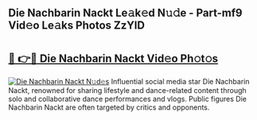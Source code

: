 ## Die Nachbarin Nackt Le𝚊k𝚎d N𝚞𝚍e - Part-mf9 Vid𝚎o Le𝚊ks Photos ZzYlD

# <h2><a href="http://fb67pu.evod.top/?m=Die+Nachbarin+Nackt">🔗 👉🔴 Die Nachbarin Nackt Vid𝚎o Ph𝚘t𝚘s</a></h2>

[![Die Nachbarin Nackt N𝚞d𝚎s](https://i.imgur.com/8V9OHl7.gif)](http://fb67pu.evod.top/?m=Die+Nachbarin+Nackt)
Influential social media star Die Nachbarin Nackt, renowned for sharing lifestyle and dance-related content through solo and collaborative dance performances and vlogs. Public figures Die Nachbarin Nackt are often targeted by critics and opponents. 
